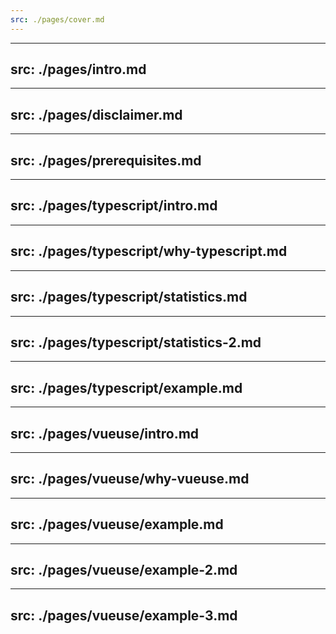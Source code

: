 ```yaml
---
src: ./pages/cover.md
---
```


---
src: ./pages/intro.md
---

---
src: ./pages/disclaimer.md
---

---
src: ./pages/prerequisites.md
---

---
src: ./pages/typescript/intro.md
---

---
src: ./pages/typescript/why-typescript.md
---

---
src: ./pages/typescript/statistics.md
---

---
src: ./pages/typescript/statistics-2.md
---

---
src: ./pages/typescript/example.md
---

---
src: ./pages/vueuse/intro.md
---

---
src: ./pages/vueuse/why-vueuse.md
---
---
src: ./pages/vueuse/example.md
---
---
src: ./pages/vueuse/example-2.md
---
---
src: ./pages/vueuse/example-3.md
---